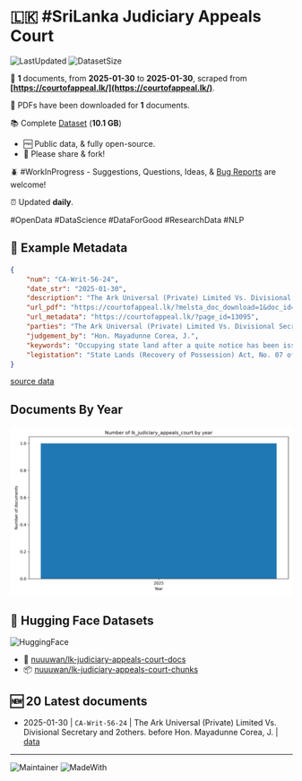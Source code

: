 # 🇱🇰 #SriLanka Judiciary Appeals Court

![LastUpdated](https://img.shields.io/badge/last_updated-2025--09--17_14:18:30-green)
![DatasetSize](https://img.shields.io/badge/dataset_size-10.1_GB-green)

📜 **1** documents, from **2025-01-30** to **2025-01-30**, scraped from **[https://courtofappeal.lk/](https://courtofappeal.lk/)**.

📒 PDFs have been downloaded for **1** documents.

📚 Complete [Dataset](https://github.com/nuuuwan/lk_judiciary_appeals_court/tree/data) (**10.1 GB**)
 - 🆓 Public data, & fully open-source.
 - 🙏 Please share & fork!

🪲 #WorkInProgress - Suggestions, Questions, Ideas, & [Bug Reports](https://github.com/nuuuwan/lk_judiciary_appeals_court/issues) are welcome!

⏰ Updated **daily**.

#OpenData #DataScience #DataForGood #ResearchData #NLP

## 📝 Example Metadata

```json
{
    "num": "CA-Writ-56-24",
    "date_str": "2025-01-30",
    "description": "The Ark Universal (Private) Limited Vs. Divisional Secretary and 2others. before Hon. Mayadunne Corea, J.",
    "url_pdf": "https://courtofappeal.lk/?melsta_doc_download=1&doc_id=ab8e83c1-e175-41bb-9155-955407033642&filename=CA%20Writ%2056-24.pdf.pdf",
    "url_metadata": "https://courtofappeal.lk/?page_id=13095",
    "parties": "The Ark Universal (Private) Limited Vs. Divisional Secretary and 2others.",
    "judgement_by": "Hon. Mayadunne Corea, J.",
    "keywords": "Occupying state land after a quite notice has been issued Legitimate expectations Locus standi Necessary parties",
    "legistation": "State Lands (Recovery of Possession) Act, No. 07 of 1979 as amended"
}
```

[source data](https://github.com/nuuuwan/lk_judiciary_appeals_court/tree/data/data/lk_judiciary_appeals_court/2020s/2025/2025-01-30-CA-Writ-56-24)

## Documents By Year

![Documents by year](images/docs_by_year.png)

## 🤗 Hugging Face Datasets

![HuggingFace](https://img.shields.io/badge/-HuggingFace-FDEE21?style=for-the-badge&logo=HuggingFace)

- 📄 [nuuuwan/lk-judiciary-appeals-court-docs](https://huggingface.co/datasets/nuuuwan/lk-judiciary-appeals-court-docs)
- 📦 [nuuuwan/lk-judiciary-appeals-court-chunks](https://huggingface.co/datasets/nuuuwan/lk-judiciary-appeals-court-chunks)

## 🆕 20 Latest documents

- 2025-01-30 | `CA-Writ-56-24` | The Ark Universal (Private) Limited Vs. Divisional Secretary and 2others. before Hon. Mayadunne Corea, J. | [data](https://github.com/nuuuwan/lk_judiciary_appeals_court/tree/data/data/lk_judiciary_appeals_court/2020s/2025/2025-01-30-CA-Writ-56-24)

---

![Maintainer](https://img.shields.io/badge/maintainer-nuuuwan-red)
![MadeWith](https://img.shields.io/badge/made_with-python-blue)
